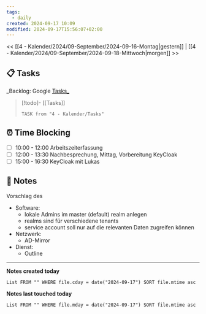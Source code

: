 ```yaml
---
tags:
  - daily
created: 2024-09-17 10:09
modified: 2024-09-17T15:56:07+02:00
---
```

<< [[4 - Kalender/2024/09-September/2024-09-16-Montag|gestern]]  | [[4 - Kalender/2024/09-September/2024-09-18-Mittwoch|morgen]] >>
## 📋 Tasks
_Backlog: Google [Tasks_](https://calendar.google.com/calendar/u/0/r/tasks)

> [!todo]- [[Tasks]]
> ```dataview
> TASK from "4 - Kalender/Tasks"
> ```
## ⏰ Time Blocking
- [ ] 10:00 - 12:00 Arbeitszeiterfassung
- [ ] 12:00 - 13:30 Nachbesprechung, Mittag, Vorbereitung KeyCloak
- [ ] 15:00 - 16:30 KeyCloak mit Lukas

## 📝 Notes

Vorschlag des 
- Software:
	- lokale Admins im master (default) realm anlegen
	- realms sind für verschiedene tenants
	- service account soll nur auf die relevanten Daten zugreifen können
- Netzwerk: 
	- AD-Mirror
- Dienst:
	- Outline
---

**Notes created today**
```dataview
List FROM "" WHERE file.cday = date("2024-09-17") SORT file.mtime asc
```

 **Notes last touched today**
 
```dataview
List FROM "" WHERE file.mday = date("2024-09-17") SORT file.mtime asc
```
